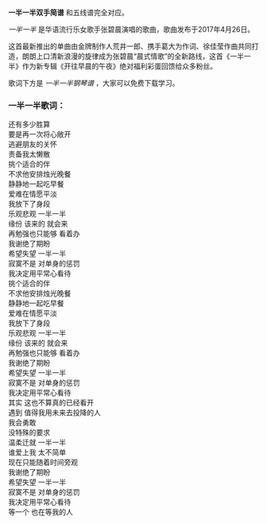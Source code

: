 

**一半一半双手简谱** 和五线谱完全对应。

_一半一半_ 是华语流行乐女歌手张碧晨演唱的歌曲，歌曲发布于2017年4月26日。

这首最新推出的单曲由金牌制作人荒井一郎、携手葛大为作词、徐佳莹作曲共同打造，朗朗上口清新浪漫的旋律成为张碧晨“晨式情歌”的全新路线，这首《一半一半》作为新专辑《开往早晨的午夜》绝对福利彩蛋回馈给众多粉丝。

歌词下方是 _一半一半钢琴谱_ ，大家可以免费下载学习。

### 一半一半歌词：

还有多少胜算  
要是再一次将心敞开  
逃避朋友的关怀  
责备我太懒散  
挑个适合的伴  
不求他安排烛光晚餐  
静静地一起吃早餐  
爱难在情愿平淡  
我放下了身段  
乐观悲观 一半一半  
缘份 该来的 就会来  
再勉强也只能够 看着办  
我谢绝了期盼  
希望失望 一半一半  
寂寞不是 对单身的惩罚  
我决定用平常心看待  
挑个适合的伴  
不求他安排烛光晚餐  
静静地一起吃早餐  
爱难在情愿平淡  
我放下了身段  
乐观悲观 一半一半  
缘份 该来的 就会来  
再勉强也只能够 看着办  
我谢绝了期盼  
希望失望 一半一半  
寂寞不是 对单身的惩罚  
我决定用平常心看待  
其实 这也不算真的已经看开  
遇到 值得我用未来去投降的人  
我会勇敢  
没特殊的要求  
温柔迁就 一半一半  
谁爱上我 太不简单  
现在只能随着时间旁观  
我谢绝了期盼  
希望失望 一半一半  
寂寞不是 对单身的惩罚  
我决定用平常心看待  
等一个 也在等我的人

